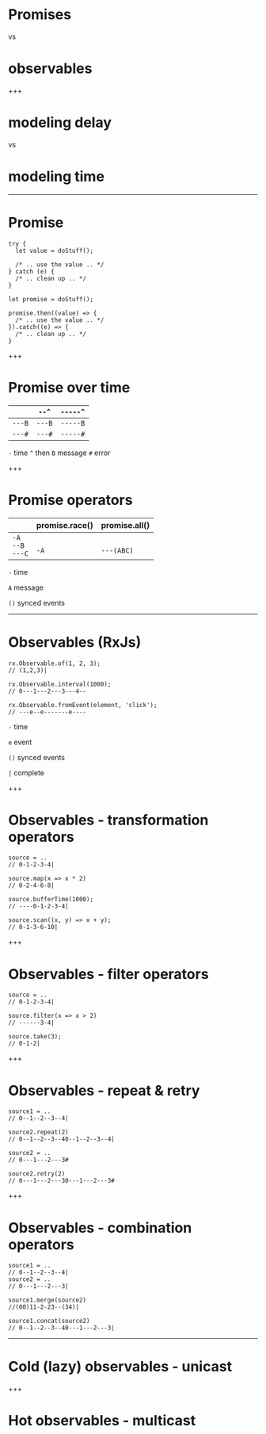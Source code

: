 # Promises 

vs

# observables

+++

# modeling delay 

vs 

# modeling time

---

# Promise

```
try {
  let value = doStuff();

  /* .. use the value .. */
} catch (e) {
  /* .. clean up .. */
}
```

```
let promise = doStuff();

promise.then((value) => {
  /* .. use the value .. */
}).catch((e) => {
  /* .. clean up .. */
}
```

+++

# Promise over time

|        | `--^`  | `-----^` |
|--------|--------|----------|
| `---B` | `---B` | `-----B` |
| `---#` | `---#` | `-----#` |

`-` time  `^` then  `B` message `#` error

+++

# Promise operators

|        | promise.race() | promise.all() |
|--------|--------|----------|
| `-A` <br /> `--B` <br /> `---C` | <br />  `-A` | <br />  `---(ABC)`  |

`-` time 

`A` message 

`()` synced events 

---

# Observables (RxJs)

```
rx.Observable.of(1, 2, 3);
// (1,2,3)|

rx.Observable.interval(1000);
// 0---1---2---3---4--

rx.Observable.fromEvent(element, 'click');
// ---e--e-------e----
```

`-` time

`e` event

`()` synced events

`|` complete


+++

# Observables - transformation operators

```
source = ..
// 0-1-2-3-4|

source.map(x => x * 2)
// 0-2-4-6-8|

source.bufferTime(1000);
// ----0-1-2-3-4|

source.scan((x, y) => x + y);
// 0-1-3-6-10|
```

+++

# Observables - filter operators

```
source = ..
// 0-1-2-3-4|

source.filter(x => x > 2)
// ------3-4|

source.take(3);
// 0-1-2|

```

+++

# Observables - repeat & retry

```
source1 = ..
// 0--1--2--3--4|

source2.repeat(2)
// 0--1--2--3--40--1--2--3--4|

source2 = ..
// 0---1---2---3#

source2.retry(2)
// 0---1---2---30---1---2---3#
```

+++

# Observables - combination operators

```
source1 = ..
// 0--1--2--3--4|
source2 = ..
// 0---1---2---3|

source1.merge(source2)
//(00)11-2-23--(34)|

source1.concat(source2)
// 0--1--2--3--40---1---2---3|
```

---

# Cold (lazy) observables - unicast

+++

# Hot observables - multicast
